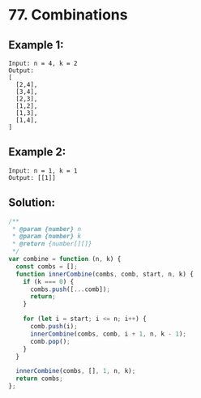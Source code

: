 # 77. Combinations

## Example 1:

    Input: n = 4, k = 2
    Output:
    [
      [2,4],
      [3,4],
      [2,3],
      [1,2],
      [1,3],
      [1,4],
    ]

## Example 2:

    Input: n = 1, k = 1
    Output: [[1]]

## Solution:

```javascript
/**
 * @param {number} n
 * @param {number} k
 * @return {number[][]}
 */
var combine = function (n, k) {
  const combs = [];
  function innerCombine(combs, comb, start, n, k) {
    if (k === 0) {
      combs.push([...comb]);
      return;
    }

    for (let i = start; i <= n; i++) {
      comb.push(i);
      innerCombine(combs, comb, i + 1, n, k - 1);
      comb.pop();
    }
  }

  innerCombine(combs, [], 1, n, k);
  return combs;
};
```

